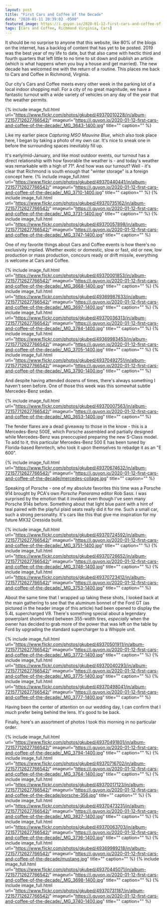 ```yaml
---
layout: post
title: "First Cars and Coffee of the Decade"
date: "2020-01-11 20:39:02 -0500"
featured_image: https://i.guyon.io/2020-01-12-first-cars-and-coffee-of-the-decade/ford-gt-cars-and-coffee-overlook.jpg
tags: [Cars and Coffee, Richmond Virginia, Cars]
---
```


It should be no surprise to anyone that this website, like 80% of the blogs on the internet, has a backlog of content that has yet to be posted. 2019 was the best year of my life to date, but that also came with hectic third and fourth quarters that left little to no time to sit down and publish an article (which is what happens when you buy a house and get married). The new decade has welcomed me with the return of a routine. This places me back to Cars and Coffee in Richmond, Virginia.

<!--more-->

Our city's Cars and Coffee meets every other week in the parking lot of a local indoor shopping mall. For a city of no great magnitude, we have a fantastic turnout with a wide variety of vehicles on any day of the year that the weather permits.

{% include image_full.html url="https://www.flickr.com/photos/gkubed/49370010228/in/album-72157712627766542/" imageurl="https://i.guyon.io/2020-01-12-first-cars-and-coffee-of-the-decade/_MG_3643-1400.jpg" title="" caption="" %}

Like my earlier piece *Capturing MSO Mauvine Blue*, which also took place here, I began by taking a photo of my own car. It's nice to sneak one in before the surrounding spaces inevitably fill up.

It's early/mid-January, and like most outdoor events, our turnout has a direct relationship with how favorable the weather is - and today's weather was remarkable with a high of 71°. And how was our turnout? Well - it's clear that Richmond is south enough that "winter storage" is a foreign concept here.
{% include image_full.html url="https://www.flickr.com/photos/gkubed/49370440441/in/album-72157712627766542/" imageurl="https://i.guyon.io/2020-01-12-first-cars-and-coffee-of-the-decade/_MG_3710-1400.jpg" title="" caption="" %}
{% include image_full.html url="https://www.flickr.com/photos/gkubed/49370735162/in/album-72157712627766542/" imageurl="https://i.guyon.io/2020-01-12-first-cars-and-coffee-of-the-decade/_MG_3731-1400.jpg" title="" caption="" %}
{% include image_full.html url="https://www.flickr.com/photos/gkubed/49370057898/in/album-72157712627766542/" imageurl="https://i.guyon.io/2020-01-12-first-cars-and-coffee-of-the-decade/_MG_3747-1400.jpg" title="" caption="" %}

One of my favorite things about Cars and Coffee events is how there's no exclusivity implied. Whether exotic or domestic, slow or fast, old or new, low production or mass production, concours ready or drift missile, everything is welcome at Cars and Coffee.

{% include image_full.html url="https://www.flickr.com/photos/gkubed/49370001853/in/album-72157712627766542/" imageurl="https://i.guyon.io/2020-01-12-first-cars-and-coffee-of-the-decade/_MG_3668-1400.jpg" title="" caption="" %}
{% include image_full.html url="https://www.flickr.com/photos/gkubed/49369987633/in/album-72157712627766542/" imageurl="https://i.guyon.io/2020-01-12-first-cars-and-coffee-of-the-decade/_MG_3697-1400.jpg" title="" caption="" %}
{% include image_full.html url="https://www.flickr.com/photos/gkubed/49370036313/in/album-72157712627766542/" imageurl="https://i.guyon.io/2020-01-12-first-cars-and-coffee-of-the-decade/_MG_3784-1400.jpg" title="" caption="" %}
{% include image_full.html url="https://www.flickr.com/photos/gkubed/49369983453/in/album-72157712627766542/" imageurl="https://i.guyon.io/2020-01-12-first-cars-and-coffee-of-the-decade/_MG_3705-1400.jpg" title="" caption="" %}
{% include image_full.html url="https://www.flickr.com/photos/gkubed/49370492751/in/album-72157712627766542/" imageurl="https://i.guyon.io/2020-01-12-first-cars-and-coffee-of-the-decade/_MG_3790-1400.jpg" title="" caption="" %}

And despite having attended dozens of times, there's always something I haven't seen before. One of those this week was this somewhat subtle Mercedes-Benz sedan.

{% include image_full.html url="https://www.flickr.com/photos/gkubed/49370007563/in/album-72157712627766542/" imageurl="https://i.guyon.io/2020-01-12-first-cars-and-coffee-of-the-decade/_MG_3653-1400.jpg" title="" caption="" %}

The fender flares are a dead giveaway to those in the know - this is a Mercedes-Benz 500E, which Porsche assembled and partially designed while Mercedes-Benz was preoccupied preparing the new S-Class model. To add to it, this particular Mercedes-Benz 500 E has been tuned by Florida-based Renntech, who took it upon themselves to rebadge it as an "E 600".

{% include image_full.html url="https://www.flickr.com/photos/gkubed/49370674632/in/album-72157712627766542/" imageurl="https://i.guyon.io/2020-01-12-first-cars-and-coffee-of-the-decade/mercedes-collage.jpg" title="" caption="" %}

Speaking of Porsche - one of my absolute favorites this time was a Porsche 914 brought by PCA's own *Porsche Panorama* editor Rob Sass. I was surprised by the emotion that it invoked even though I've seen many Porsche 914s before. Something about that light blue paint with a hint of teal paired with the playful plaid seats really did it for me. Such a small car, such a strong personality. It's cars like this that give me inspiration for my future MX32 Cressida build.

{% include image_full.html url="https://www.flickr.com/photos/gkubed/49370724592/in/album-72157712627766542/" imageurl="https://i.guyon.io/2020-01-12-first-cars-and-coffee-of-the-decade/_MG_3751-1400.jpg" title="" caption="" %}
{% include image_full.html url="https://www.flickr.com/photos/gkubed/49370726652/in/album-72157712627766542/" imageurl="https://i.guyon.io/2020-01-12-first-cars-and-coffee-of-the-decade/_MG_3748-1400.jpg" title="" caption="" %}
{% include image_full.html url="https://www.flickr.com/photos/gkubed/49370723412/in/album-72157712627766542/" imageurl="https://i.guyon.io/2020-01-12-first-cars-and-coffee-of-the-decade/_MG_3753-1400.jpg" title="" caption="" %}

About the same time that I wrapped up taking these shots, I looked back at the main gathering to see that the aluminum bonnet of the Ford GT (as pictured in the header image of this article) had been opened to display the 5.4L supercharged V8. There's something special about a legendary powerplant shoehorned between 355-width tires, *especially* when the owner has decided to grab more of the power that was left on the table by Ford by upgrading the standard supercharger to a Whipple unit.

{% include image_full.html url="https://www.flickr.com/photos/gkubed/49370501911/in/album-72157712627766542/" imageurl="https://i.guyon.io/2020-01-12-first-cars-and-coffee-of-the-decade/_MG_3772-1400.jpg" title="" caption="" %}
{% include image_full.html url="https://www.flickr.com/photos/gkubed/49370040293/in/album-72157712627766542/" imageurl="https://i.guyon.io/2020-01-12-first-cars-and-coffee-of-the-decade/_MG_3775-1400.jpg" title="" caption="" %}
{% include image_full.html url="https://www.flickr.com/photos/gkubed/49370498041/in/album-72157712627766542/" imageurl="https://i.guyon.io/2020-01-12-first-cars-and-coffee-of-the-decade/_MG_3777-1400.jpg" title="" caption="" %}

Having been the center of attention on our wedding day, I can confirm that I *much* prefer being behind the lens. It's good to be back.

Finally, here's an assortment of photos I took this morning in no particular order.

{% include image_full.html url="https://www.flickr.com/photos/gkubed/49370491801/in/album-72157712627766542/" imageurl="https://i.guyon.io/2020-01-12-first-cars-and-coffee-of-the-decade/_MG_3794-1400.jpg" title="" caption="" %}
{% include image_full.html url="https://www.flickr.com/photos/gkubed/49370716702/in/album-72157712627766542/" imageurl="https://i.guyon.io/2020-01-12-first-cars-and-coffee-of-the-decade/_MG_3764-1400.jpg" title="" caption="" %}
{% include image_full.html url="https://www.flickr.com/photos/gkubed/49370017123/in/album-72157712627766542/" imageurl="https://i.guyon.io/2020-01-12-first-cars-and-coffee-of-the-decade/porsche-356.jpg" title="" caption="" %}
{% include image_full.html url="https://www.flickr.com/photos/gkubed/49370473231/in/album-72157712627766542/" imageurl="https://i.guyon.io/2020-01-12-first-cars-and-coffee-of-the-decade/_MG_3827-1400.jpg" title="" caption="" %}
{% include image_full.html url="https://www.flickr.com/photos/gkubed/49370063703/in/album-72157712627766542/" imageurl="https://i.guyon.io/2020-01-12-first-cars-and-coffee-of-the-decade/_MG_3736-1400.jpg" title="" caption="" %}
{% include image_full.html url="https://www.flickr.com/photos/gkubed/49369989218/in/album-72157712627766542/" imageurl="https://i.guyon.io/2020-01-12-first-cars-and-coffee-of-the-decade/mustang.jpg" title="" caption="" %}
{% include image_full.html url="https://www.flickr.com/photos/gkubed/49370445071/in/album-72157712627766542/" imageurl="https://i.guyon.io/2020-01-12-first-cars-and-coffee-of-the-decade/_MG_3698-1400.jpg" title="" caption="" %}
{% include image_full.html url="https://www.flickr.com/photos/gkubed/49370731187/in/album-72157712627766542/" imageurl="https://i.guyon.io/2020-01-12-first-cars-and-coffee-of-the-decade/_MG_3740-1400.jpg" title="" caption="" %}
